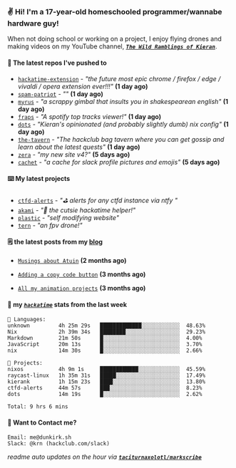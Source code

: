 ### ✌️ Hi! I'm a 17-year-old homeschooled programmer/wannabe hardware guy!

When not doing school or working on a project, I enjoy flying drones and making videos on my YouTube channel, [**_`The Wild Ramblings of Kieran`_**](https://youtube.com/@kieran.rambles).

#### 👷 The latest repos I've pushed to

- [`hackatime-extension`](https://github.com/taciturnaxolotl/hackatime-extension) - _"the future most epic chrome / firefox / edge / vivaldi / opera extension ever!!!"_ **(1 day ago)**
- [`spam-patriot`](https://github.com/taciturnaxolotl/spam-patriot) - _""_ **(1 day ago)**
- [`myrus`](https://github.com/taciturnaxolotl/myrus) - _"a scrappy gimbal that insults you in shakespearean english"_ **(1 day ago)**
- [`fraps`](https://github.com/taciturnaxolotl/fraps) - _"A spotify top tracks viewer!"_ **(1 day ago)**
- [`dots`](https://github.com/taciturnaxolotl/dots) - _"Kieran's opinionated (and probably slightly dumb) nix config"_ **(1 day ago)**
- [`the-tavern`](https://github.com/taciturnaxolotl/the-tavern) - _"The hackclub bag tavern where you can get gossip and learn about the latest quests"_ **(1 day ago)**
- [`zera`](https://github.com/taciturnaxolotl/zera) - _"my new site v4?"_ **(5 days ago)**
- [`cachet`](https://github.com/taciturnaxolotl/cachet) - _"a cache for slack profile pictures and emojis"_ **(5 days ago)**

#### ⌨️ My latest projects

- [`ctfd-alerts`](https://github.com/taciturnaxolotl/ctfd-alerts) - _"⛳ alerts for any ctfd instance via ntfy "_
- [`akami`](https://github.com/taciturnaxolotl/akami) - _"🌷 the cutsie hackatime helper!"_
- [`plastic`](https://github.com/taciturnaxolotl/plastic) - _"self modifying website"_
- [`tern`](https://github.com/taciturnaxolotl/tern) - _"an fpv drone!"_

#### 🗒️ the latest posts from my [blog](https://dunkirk.sh)

- [`Musings about Atuin`](https://dunkirk.sh/blog/atuin/) **(2 months ago)**

- [`Adding a copy code button`](https://dunkirk.sh/blog/adding-a-copy-button/) **(3 months ago)**

- [`All my animation projects`](https://dunkirk.sh/blog/my-animations/) **(3 months ago)**



#### 📡 my [_`hackatime`_](https://waka.hackclub.com) stats from the last week

```text
💾 Languages:
unknown         4h 25m 29s   █████████████░░░░░░░░░░░░  48.63%
Nix             2h 39m 34s   ████████░░░░░░░░░░░░░░░░░  29.23%
Markdown        21m 50s      █░░░░░░░░░░░░░░░░░░░░░░░░  4.00%
JavaScript      20m 13s      █░░░░░░░░░░░░░░░░░░░░░░░░  3.70%
nix             14m 30s      █░░░░░░░░░░░░░░░░░░░░░░░░  2.66%

💼 Projects:
nixos           4h 9m 1s     ████████████░░░░░░░░░░░░░  45.59%
raycast-linux   1h 35m 31s   █████░░░░░░░░░░░░░░░░░░░░  17.49%
kierank         1h 15m 23s   ████░░░░░░░░░░░░░░░░░░░░░  13.80%
ctfd-alerts     44m 57s      ███░░░░░░░░░░░░░░░░░░░░░░  8.23%
dots            14m 19s      █░░░░░░░░░░░░░░░░░░░░░░░░  2.62%

Total: 9 hrs 6 mins
```

#### 📮 Want to Contact me?

```text
Email: me@dunkirk.sh
Slack: @krn (hackclub.com/slack)
```

_readme auto updates on the hour via [**`taciturnaxolotl/markscribe`**](https://github.com/taciturnaxolotl/markscribe)_
